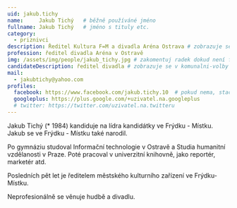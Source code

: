```yaml
---
uid: jakub.tichy
name:     Jakub Tichý  	# běžně používáné jméno
fullname: Jakub Tichý  	# jméno s tituly etc.
category:
  - priznivci
description: Ředitel Kultura F=M a divadla Aréna Ostrava # zobrazuje se v lide
profession: ředitel divadla Aréna v Ostravě
img: /assets/img/people/jakub_tichy.jpg # zakomentuj radek dokud není fotka
candidateDescription: ředitel divadla # zobrazuje se v komunalni-volby
mail:
  - jakubtichy@yahoo.com
profiles:
  facebook: https://www.facebook.com/jakub.tichy.10  # pokud nema, staci smazat tuto radku
  googleplus: https://plus.google.com/+uzivatel.na.googleplus
  # twitter: https://twitter.com/uzivatel.na.twitteru
---
```

 Jakub Tichý (* 1984) kandiduje na lídra kandidátky ve Frýdku - Místku. Jakub se ve Frýdku - Místku také narodil.

Po gymnáziu studoval Informační technologie v Ostravě a Studia humanitní vzdělanosti v Praze. Poté pracoval v univerzitní knihovně, jako reportér, marketér atd.

Posledních pět let je ředitelem městského kulturního zařízení ve Frýdku-Místku.

Neprofesionálně se věnuje hudbě a divadlu.


